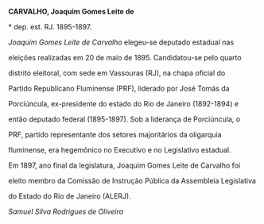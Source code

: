 **CARVALHO, Joaquim Gomes Leite de**



\* dep. est. RJ. 1895-1897.



*Joaquim Gomes Leite de Carvalho* elegeu-se deputado estadual nas

eleições realizadas em 20 de maio de 1895. Candidatou-se pelo quarto

distrito eleitoral, com sede em Vassouras (RJ), na chapa oficial do

Partido Republicano Fluminense (PRF), liderado por José Tomás da

Porciúncula, ex-presidente do estado do Rio de Janeiro (1892-1894) e

então deputado federal (1895-1897). Sob a liderança de Porciúncula, o

PRF, partido representante dos setores majoritários da oligarquia

fluminense, era hegemônico no Executivo e no Legislativo estadual.



Em 1897, ano final da legislatura, Joaquim Gomes Leite de Carvalho foi

eleito membro da Comissão de Instrução Pública da Assembleia Legislativa

do Estado do Rio de Janeiro (ALERJ).



*Samuel Silva Rodrigues de Oliveira*



